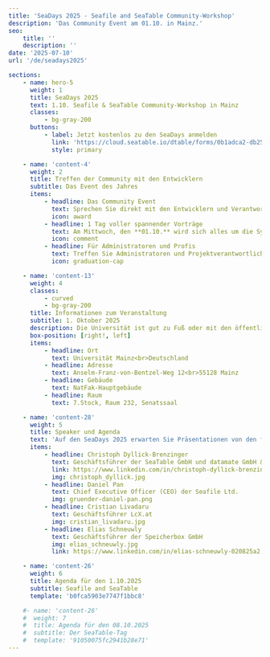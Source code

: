 ```yaml
---
title: 'SeaDays 2025 - Seafile and SeaTable Community-Workshop'
description: 'Das Community Event am 01.10. in Mainz.'
seo:
    title: ''
    description: ''
date: '2025-07-10'
url: '/de/seadays2025'

sections:
    - name: hero-5
      weight: 1
      title: SeaDays 2025
      text: 1.10. Seafile & SeaTable Community-Workshop in Mainz
      classes:
          - bg-gray-200
      buttons:
          - label: Jetzt kostenlos zu den SeaDays anmelden
            link: 'https://cloud.seatable.io/dtable/forms/0b1adca2-db25-44ec-b658-ba6c040bae54/'
            style: primary

    - name: 'content-4'
      weight: 2
      title: Treffen der Community mit den Entwicklern
      subtitle: Das Event des Jahres
      items:
          - headline: Das Community Event
            text: Sprechen Sie direkt mit den Entwicklern und Verantwortlichen von Seafile/SeaTable.<br><br>Erfahren Sie mehr über geplante Features und Pläne mit einer ausführlichen Roadmap.<br>Bringen Sie Ihre Wünsche und Vorstellungen mit in die SeaDays 2025 ein.
            icon: award
          - headline: 1 Tag voller spannender Vorträge
            text: Am Mittwoch, den **01.10.** wird sich alles um die Sync-and-Share Lösung Seafile und die No-Code-Plattform SeaTable drehen.
            icon: comment
          - headline: Für Administratoren und Profis
            text: Treffen Sie Administratoren und Projektverantwortliche großer und kleinerer Seafile/SeaTable Systeme.<br><br>Tauschen Sie sich bei den SeaDays 2025 mit Nutzern und Partnern zu Ihren Erfahrungen aus.
            icon: graduation-cap

    - name: 'content-13'
      weight: 4
      classes:
          - curved
          - bg-gray-200
      title: Informationen zum Veranstaltung
      subtitle: 1. Oktober 2025
      description: Die Universität ist gut zu Fuß oder mit den öffentlichen Verkehrsmitteln sowohl vom Mainzer Hauptbahnhof als auch der Mainzer Innenstadt erreichbar.<br><br>Weitere Informationen zur Anreise finden Sie auf der [Seite der Universität Mainz](https://startseite.uni-mainz.de/anreise).<br><br>Falls Sie mit dem Auto kommen, können Sie die beiden Tage kostenlos auf dem Uni-Gelände parken. Die Universität Mainz erlaubt Gästen eine kostenlose Parkdauer von bis zu 30 Stunden pro Jahr. Die Schranke öffnet sich automatisch. Weitere Infos finden Sie unter [Parken an der Universität Mainz](https://www.verwaltung.zentrale-dienste.uni-mainz.de/informationen-zur-parkraumbewirtschaftung/).
      box-position: [right!, left]
      items:
          - headline: Ort
            text: Universität Mainz<br>Deutschland
          - headline: Adresse
            text: Anselm-Franz-von-Bentzel-Weg 12<br>55128 Mainz
          - headline: Gebäude
            text: NatFak-Hauptgebäude
          - headline: Raum
            text: 7.Stock, Raum 232, Senatssaal

    - name: 'content-28'
      weight: 5
      title: Speaker und Agenda
      text: 'Auf den SeaDays 2025 erwarten Sie Präsentationen von den folgenden Speakern.<br>**Präsentationssprache: Englisch**'
      items:
          - headline: Christoph Dyllick-Brenzinger
            text: Geschäftsführer der SeaTable GmbH und datamate GmbH & Co. KG
            link: https://www.linkedin.com/in/christoph-dyllick-brenzinger/
            img: christoph_dyllick.jpg
          - headline: Daniel Pan
            text: Chief Executive Officer (CEO) der Seafile Ltd.
            img: gruender-daniel-pan.png
          - headline: Cristian Livadaru
            text: Geschäftsführer LcX.at
            img: cristian_livadaru.jpg
          - headline: Elias Schneuwly
            text: Geschäftsführer der Speicherbox GmbH
            img: elias_schneuwly.jpg
            link: https://www.linkedin.com/in/elias-schneuwly-020825a2

    - name: 'content-26'
      weight: 6
      title: Agenda für den 1.10.2025
      subtitle: Seafile and SeaTable
      template: 'b0fca5903e7747f1bbc8'

    #- name: 'content-26'
    #  weight: 7
    #  title: Agenda für den 08.10.2025
    #  subtitle: Der SeaTable-Tag
    #  template: '91050075fc2941b28e71'
---
```

